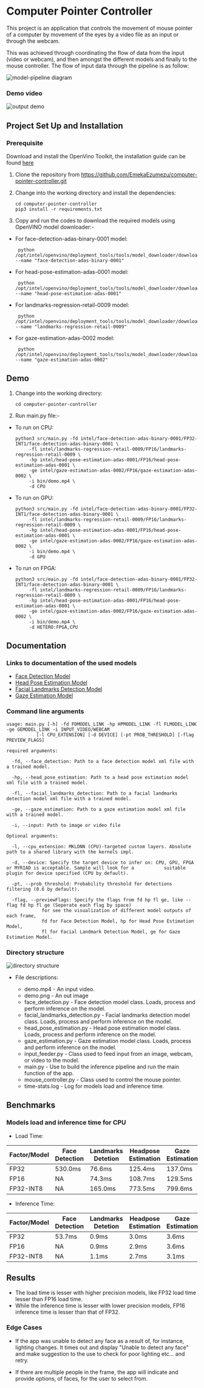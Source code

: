 # Computer Pointer Controller

This project is an application that controls the movement of mouse pointer of a computer by movement of the eyes by a video file as an input or through the webcam.

This was achieved through coordinating the flow of data from the input (video or webcam), and then amongst the different models and finally to the mouse controller. The flow of input data through the pipeline is as follow:

![model-pipeline diagram](./images/pipeline.png)

### Demo video

![output demo](./images/demo.png)

## Project Set Up and Installation

### Prerequisite
Download and install the OpenVino Toolkit, the installation guide can be found [here](https://docs.openvinotoolkit.org/latest/index.html)

1. Clone the repository from https://github.com/EmekaEzumezu/computer-pointer-controller.git

2. Change into the working directory and install the dependencies:
   ```
   cd computer-pointer-controller
   pip3 install -r requirements.txt
   ``` 

3. Copy and run the codes to download the required models using OpenVINO model downloader:-

* For face-detection-adas-binary-0001 model:
  ```
   python /opt/intel/openvino/deployment_tools/tools/model_downloader/downloader.py --name "face-detection-adas-binary-0001"
   ``` 
* For head-pose-estimation-adas-0001 model:
  ```
   python /opt/intel/openvino/deployment_tools/tools/model_downloader/downloader.py --name "head-pose-estimation-adas-0001"
   ``` 
* For landmarks-regression-retail-0009 model:
  ```
   python /opt/intel/openvino/deployment_tools/tools/model_downloader/downloader.py --name "landmarks-regression-retail-0009"
   ``` 
* For gaze-estimation-adas-0002 model:
  ```
   python /opt/intel/openvino/deployment_tools/tools/model_downloader/downloader.py --name "gaze-estimation-adas-0002"
   ``` 

## Demo
1. Change into the working directory:
   ```
   cd computer-pointer-controller
   ``` 

2. Run main.py file:-

*  To run on CPU:
   ```
   python3 src/main.py -fd intel/face-detection-adas-binary-0001/FP32-INT1/face-detection-adas-binary-0001 \
        -fl intel/landmarks-regression-retail-0009/FP16/landmarks-regression-retail-0009 \
        -hp intel/head-pose-estimation-adas-0001/FP16/head-pose-estimation-adas-0001 \
        -ge intel/gaze-estimation-adas-0002/FP16/gaze-estimation-adas-0002 \
        -i bin/demo.mp4 \
        -d CPU
   ``` 
*  To run on GPU:
   ```
   python3 src/main.py -fd intel/face-detection-adas-binary-0001/FP32-INT1/face-detection-adas-binary-0001 \
        -fl intel/landmarks-regression-retail-0009/FP16/landmarks-regression-retail-0009 \
        -hp intel/head-pose-estimation-adas-0001/FP16/head-pose-estimation-adas-0001 \
        -ge intel/gaze-estimation-adas-0002/FP16/gaze-estimation-adas-0002 \
        -i bin/demo.mp4 \
        -d GPU
   ``` 
*  To run on FPGA:
   ```
   python3 src/main.py -fd intel/face-detection-adas-binary-0001/FP32-INT1/face-detection-adas-binary-0001 \
        -fl intel/landmarks-regression-retail-0009/FP16/landmarks-regression-retail-0009 \
        -hp intel/head-pose-estimation-adas-0001/FP16/head-pose-estimation-adas-0001 \
        -ge intel/gaze-estimation-adas-0002/FP16/gaze-estimation-adas-0002 \
        -i bin/demo.mp4 \
        -d HETERO:FPGA,CPU
   ``` 

## Documentation

### Links to documentation of the used models
* [Face Detection Model](https://docs.openvinotoolkit.org/latest/_models_intel_face_detection_adas_binary_0001_description_face_detection_adas_binary_0001.html)
* [Head Pose Estimation Model](https://docs.openvinotoolkit.org/latest/_models_intel_head_pose_estimation_adas_0001_description_head_pose_estimation_adas_0001.html)
* [Facial Landmarks Detection Model](https://docs.openvinotoolkit.org/latest/_models_intel_landmarks_regression_retail_0009_description_landmarks_regression_retail_0009.html)
* [Gaze Estimation Model](https://docs.openvinotoolkit.org/latest/_models_intel_gaze_estimation_adas_0002_description_gaze_estimation_adas_0002.html)

### Command line arguments
```
usage: main.py [-h] -fd FDMODEL_LINK -hp HPMODEL_LINK -fl FLMODEL_LINK -ge GEMODEL_LINK -i INPUT_VIDEO/WEBCAM 
	       [-l CPU_EXTENSION] [-d DEVICE] [-pt PROB_THRESHOLD] [-flag PREVIEW_FLAGS]

required arguments:

  -fd, --face_detection: Path to a face detection model xml file with a trained model.

  -hp, --head_pose_estimation: Path to a head pose estimation model xml file with a trained model.

  -fl, --facial_landmarks_detection: Path to a facial landmarks detection model xml file with a trained model.

  -ge, --gaze_estimation: Path to a gaze estimation model xml file with a trained model.

  -i, --input: Path to image or video file

Optional arguments:

  -l, --cpu_extension: MKLDNN (CPU)-targeted custom layers. Absolute path to a shared library with the kernels impl.

  -d, --device: Specify the target device to infer on: CPU, GPU, FPGA or MYRIAD is acceptable. Sample will look for a 			suitable plugin for device specified (CPU by default).

  -pt, --prob_threshold: Probability threshold for detections filtering (0.6 by default).

  -flag, --previewFlags: Specify the flags from fd hp fl ge, like --flag fd hp fl ge (Seperate each flag by space) 
			 for see the visualization of different model outputs of each frame,
			 fd for Face Detection Model, hp for Head Pose Estimation Model, 
			 fl for Facial Landmark Detection Model, ge for Gaze Estimation Model.

```

### Directory structure

![directory structure](./images/dir_structure.jpg)

- File descriptions:

  * demo.mp4 - An input video.
  * demo.png - An out image
  * face_detection.py - Face detection model class. Loads, process and perform inference on the model.
  * facial_landmarks_detection.py - Facial landmarks detection model class. Loads, process and perform inference on the model.
  * head_pose_estimation.py - Head pose estimation model class. Loads, process and perform inference on the model.
  * gaze_estimation.py - Gaze estimation model class. Loads, process and perform inference on the model.
  * input_feeder.py - Class used to feed input from an image, webcam, or video to the model.
  * main.py - Use to build the inference pipeline and run the main function of the app.
  * mouse_controller.py - Class used to control the mouse pointer.
  * time-stats.log - Log for models load and inference time.


## Benchmarks

### Models load and inference time for CPU

* Load Time:

| Factor/Model | Face Detection   | Landmarks Detetion| Headpose Estimation | Gaze Estimation |
|--------------|------------------|-------------------|---------------------|-----------------|
|    FP32      |  530.0ms         |       76.6ms      |       125.4ms       |     137.0ms     |
|    FP16      |  NA              |       74.3ms      |       108.7ms       |     129.5ms     |  
|    FP32-INT8 |  NA              |       165.0ms     |       773.5ms       |     799.6ms     |


* Inference Time:

| Factor/Model | Face Detection   | Landmarks Detetion | Headpose Estimation | Gaze Estimation |
|--------------|------------------|--------------------|---------------------|-----------------|
|   FP32       |   53.7ms         |        0.9ms       |        3.0ms        |      3.6ms      |
|   FP16       |   NA             |        0.9ms       |        2.9ms        |      3.6ms      |
|   FP32-INT8  |   NA             |        1.1ms       |        2.7ms        |      3.1ms      |


## Results
* The load time is lesser with higher precision models, like FP32 load time lesser than FP16 load time.
* While the inference time is lesser with lower precision models, FP16 inference time is lesser than that of FP32.

### Edge Cases
* If the app was unable to detect any face as a result of, for instance, lighting changes. It times out and display "Unable to detect any face" and make suggestion to the use to check for poor lighting etc... and retry.

* If there are multiple people in the frame, the app will indicate and provide options, of faces, for the user to select from.

